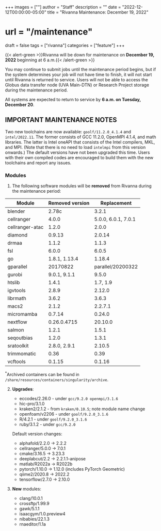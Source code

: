 +++
images = [""]
author = "Staff"
description = ""
date = "2022-12-12T00:00:00-05:00"
title = "Rivanna Maintenance: December 19, 2022"
# url = "/maintenance"
draft = false
tags = ["rivanna"]
categories = ["feature"]
+++

{{< alert-green >}}Rivanna will be down for maintenance on <strong>December 19, 2022</strong> beginning at 6 a.m.{{< /alert-green >}}

You may continue to submit jobs until the maintenance period begins, but if the system determines your job will not have time to finish, it will not start until Rivanna is returned to service. Users will not be able to access the Globus data transfer node (UVA Main-DTN) or Research Project storage during the maintenance period.

All systems are expected to return to service by **6 a.m. on Tuesday, December 20**.

## IMPORTANT MAINTENANCE NOTES

Two new toolchains are now available: `goolf/11.2.0_4.1.4` and `intel/2022.11`. The former consists of GCC 11.2.0, OpenMPI 4.1.4, and math libraries. The latter is Intel oneAPI that consists of the Intel compilers, MKL, and MPI. (Note that there is no need to load `intelmpi` from this version onwards.) The default versions have not been upgraded this time. Users with their own compiled codes are encouraged to build them with the new toolchains and report any issues.

### Modules

1. The following software modules will be **removed** from Rivanna during the maintenance period:

| Module | Removed version | Replacement |
|---|---|---|
|blender     |2.78c | 3.2.1 |
|cellranger      |4.0.0 | 5.0.0, 6.0.1, 7.0.1 |
|cellranger-atac |1.2.0 | 2.0.0 |
|diamond     |0.9.13| 2.0.14|
|drmaa       |1.1.2 | 1.1.3 |
|fsl         |6.0.0 | 6.0.5 |
|go          |1.8.1, 1.13.4 | 1.18.4 |
|gparallel   |20170822 | parallel/20200322 |
|gurobi      |9.0.1, 9.1.1 | 9.5.0 |
|htslib      |1.4.1 | 1.7, 1.9 |
|igvtools    |2.8.9 | 2.12.0 |
|librmath    |3.6.2 | 3.6.3 |
|macs2       |2.1.2 | 2.2.7.1 |
|micromamba  |0.7.14| 0.24.0 |
|nextflow    |0.26.0.4715 | 20.10.0 |
|salmon      |1.2.1 | 1.5.1 |
|seqoutbias  |1.2.0 | 1.3.1 |
|sratoolkit  |2.8.0, 2.9.1 | 2.10.5 |
|trimmomatic |0.36  | 0.39 |
|vcftools    |0.1.15| 0.1.16 |

<sup>*</sup>Archived containers can be found in `/share/resources/containers/singularity/archive`.

2. **Upgrades**:
    - eccodes/2.26.0 - under `gcc/9.2.0 openmpi/3.1.6`
    - hic-pro/3.1.0
    - kraken2/2.1.2 - from `kraken/0.10.5`; note module name change
    - openfoam/v2206 - under `goolf/9.2.0_3.1.6`
    - R/4.2.1 - under `goolf/9.2.0_3.1.6`
    - ruby/3.1.2 - under `gcc/9.2.0`

    Default version changes:
    - alphafold/2.2.0 &rarr; 2.2.2
    - cellranger/5.0.0 &rarr; 7.0.1
    - cmake/3.16.5 &rarr; 3.23.3
    - deeplabcut/2.2 &rarr; 2.2.1.1-anipose
    - matlab/R2022a &rarr; R2022b
    - pytorch/1.10.0 &rarr; 1.12.0 (includes PyTorch Geometric)
    - qiime2/2020.8 &rarr; 2022.2
    - tensorflow/2.7.0 &rarr; 2.10.0

3. **New** modules:
    - clang/10.0.1
    - crossftp/1.99.9
    - gawk/5.1.1
    - isaacgym/1.0.preview4
    - nibabies/22.1.3
    - rnaeditor/1.1a
